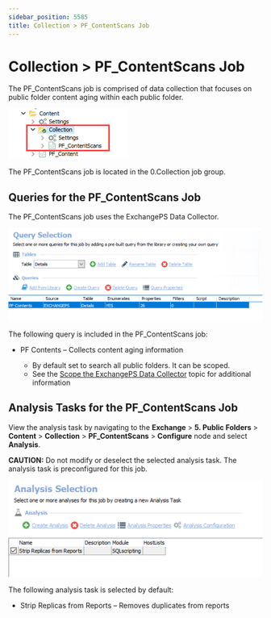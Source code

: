 ```yaml
---
sidebar_position: 5585
title: Collection > PF_ContentScans Job
---
```


# Collection > PF\_ContentScans Job

The PF\_ContentScans job is comprised of data collection that focuses on public folder content aging within each public folder.

![Collection > PF_ContentScans Job in the Jobs Tree](../../../../../../../../static/images/AccessAnalyzer_12.0/Content/Resources/Images/EnterpriseAuditor/Solutions/Exchange/PublicFolders/Content/CollectionJobsTree.png "Collection > PF_ContentScans Job in the Jobs Tree")

The PF\_ContentScans job is located in the 0.Collection job group.

## Queries for the PF\_ContentScans Job

The PF\_ContentScans job uses the ExchangePS Data Collector.

![Queries for the PF_ContentScans Job](../../../../../../../../static/images/AccessAnalyzer_12.0/Content/Resources/Images/EnterpriseAuditor/Solutions/Exchange/PublicFolders/Content/ContentScansQuery.png "Queries for the PF_ContentScans Job")

The following query is included in the PF\_ContentScans job:

* PF Contents – Collects content aging information

  * By default set to search all public folders. It can be scoped.
  * See the [Scope the ExchangePS Data Collector](../../CASMetrics/EX_ASPolicies#Scope_the_ExchangePS "Scope the ExchangePS Data Collector") topic for additional information

## Analysis Tasks for the PF\_ContentScans Job

View the analysis task by navigating to the **Exchange** > **5. Public Folders** > **Content** > **Collection** > **PF\_ContentScans** > **Configure** node and select **Analysis**.

**CAUTION:** Do not modify or deselect the selected analysis task. The analysis task is preconfigured for this job.

![Analysis Tasks for the PF_ContentScans Job](../../../../../../../../static/images/AccessAnalyzer_12.0/Content/Resources/Images/EnterpriseAuditor/Solutions/Exchange/PublicFolders/Content/ContentScansAnalysis.png "Analysis Tasks for the PF_ContentScans Job")

The following analysis task is selected by default:

* Strip Replicas from Reports – Removes duplicates from reports